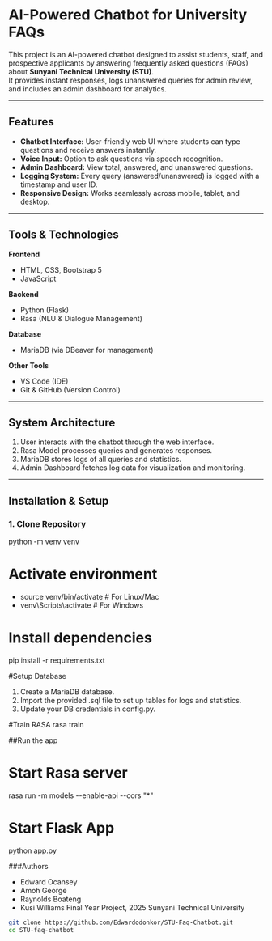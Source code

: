 # AI-Powered Chatbot for University FAQs

This project is an AI-powered chatbot designed to assist students, staff, and prospective applicants by answering frequently asked questions (FAQs) about **Sunyani Technical University (STU)**.  
It provides instant responses, logs unanswered queries for admin review, and includes an admin dashboard for analytics.

---

## Features
- **Chatbot Interface:** User-friendly web UI where students can type questions and receive answers instantly.  
- **Voice Input:** Option to ask questions via speech recognition.  
- **Admin Dashboard:** View total, answered, and unanswered questions.  
- **Logging System:** Every query (answered/unanswered) is logged with a timestamp and user ID.  
- **Responsive Design:** Works seamlessly across mobile, tablet, and desktop.  

---

## Tools & Technologies
**Frontend**  
- HTML, CSS, Bootstrap 5  
- JavaScript  

**Backend**  
- Python (Flask)  
- Rasa (NLU & Dialogue Management)  

**Database**  
- MariaDB (via DBeaver for management)  

**Other Tools**  
- VS Code (IDE)  
- Git & GitHub (Version Control)  

---

## System Architecture
1. User interacts with the chatbot through the web interface.  
2. Rasa Model processes queries and generates responses.  
3. MariaDB stores logs of all queries and statistics.  
4. Admin Dashboard fetches log data for visualization and monitoring.  

---

## Installation & Setup

### 1. Clone Repository
python -m venv venv

# Activate environment
- source venv/bin/activate   # For Linux/Mac
- venv\Scripts\activate      # For Windows

# Install dependencies
pip install -r requirements.txt

#Setup Database
1. Create a MariaDB database.
2. Import the provided .sql file to set up tables for logs and statistics.
3. Update your DB credentials in config.py.

#Train RASA
rasa train

##Run the app
# Start Rasa server
rasa run -m models --enable-api --cors "*"

# Start Flask App
python app.py

###Authors
- Edward Ocansey
- Amoh George
- Raynolds Boateng
- Kusi Williams
Final Year Project, 2025
Sunyani Technical University
```bash
git clone https://github.com/Edwardodonkor/STU-Faq-Chatbot.git
cd STU-faq-chatbot
